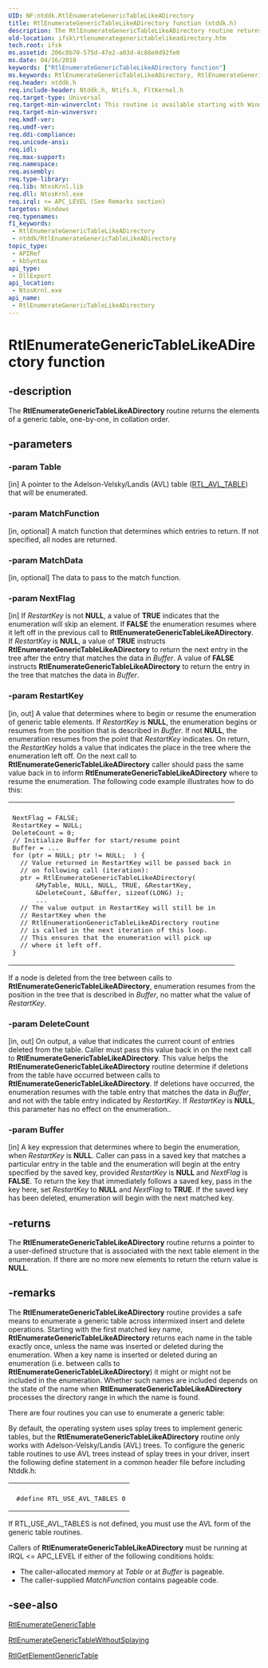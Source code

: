 ```yaml
---
UID: NF:ntddk.RtlEnumerateGenericTableLikeADirectory
title: RtlEnumerateGenericTableLikeADirectory function (ntddk.h)
description: The RtlEnumerateGenericTableLikeADirectory routine returns the elements of a generic table, one-by-one, in collation order.
old-location: ifsk\rtlenumerategenerictablelikeadirectory.htm
tech.root: ifsk
ms.assetid: 206c8b70-575d-47e2-a03d-4c88e0d92fe0
ms.date: 04/16/2018
keywords: ["RtlEnumerateGenericTableLikeADirectory function"]
ms.keywords: RtlEnumerateGenericTableLikeADirectory, RtlEnumerateGenericTableLikeADirectory routine [Installable File System Drivers], ifsk.rtlenumerategenerictablelikeadirectory, ntddk/RtlEnumerateGenericTableLikeADirectory, rtlref_7a5f2110-e171-4273-9928-9a8471f4e933.xml
req.header: ntddk.h
req.include-header: Ntddk.h, Ntifs.h, FltKernel.h
req.target-type: Universal
req.target-min-winverclnt: This routine is available starting with Windows XP.
req.target-min-winversvr: 
req.kmdf-ver: 
req.umdf-ver: 
req.ddi-compliance: 
req.unicode-ansi: 
req.idl: 
req.max-support: 
req.namespace: 
req.assembly: 
req.type-library: 
req.lib: NtosKrnl.lib
req.dll: NtosKrnl.exe
req.irql: <= APC_LEVEL (See Remarks section)
targetos: Windows
req.typenames: 
f1_keywords:
 - RtlEnumerateGenericTableLikeADirectory
 - ntddk/RtlEnumerateGenericTableLikeADirectory
topic_type:
 - APIRef
 - kbSyntax
api_type:
 - DllExport
api_location:
 - NtosKrnl.exe
api_name:
 - RtlEnumerateGenericTableLikeADirectory
---
```


# RtlEnumerateGenericTableLikeADirectory function


## -description

The <b>RtlEnumerateGenericTableLikeADirectory</b> routine returns the elements of a generic table, one-by-one, in collation order.

## -parameters

### -param Table 

[in]
A pointer to the Adelson-Velsky/Landis (AVL) table (<a href="https://docs.microsoft.com/windows-hardware/drivers/ddi/ntddk/ns-ntddk-_rtl_avl_table">RTL_AVL_TABLE</a>) that will be enumerated.

### -param MatchFunction 

[in, optional]
A match function that determines which entries to return. If not specified, all nodes are returned.

### -param MatchData 

[in, optional]
The data to pass to the match function.

### -param NextFlag 

[in]
If <i>RestartKey</i> is not <b>NULL</b>, a value of <b>TRUE</b> indicates that the enumeration will skip an element. If <b>FALSE</b> the enumeration resumes where it left off in the previous call to <b>RtlEnumerateGenericTableLikeADirectory</b>. If <i>RestartKey</i> is <b>NULL</b>, a value of <b>TRUE</b> instructs <b>RtlEnumerateGenericTableLikeADirectory</b> to return the next entry in the tree after the entry that matches the data in <i>Buffer</i>. A value of <b>FALSE</b> instructs <b>RtlEnumerateGenericTableLikeADirectory</b> to return the entry in the tree that matches the data in <i>Buffer</i>.

### -param RestartKey 

[in, out]
A value that determines where to begin or resume the enumeration of generic table elements. If <i>RestartKey</i> is <b>NULL</b>, the enumeration begins or resumes from the position that is described in <i>Buffer</i>. If not <b>NULL</b>, the enumeration resumes from the point that <i>RestartKey</i> indicates. On return, the <i>RestartKey</i> holds a value that indicates the place in the tree where the enumeration left off. On the next call to <b>RtlEnumerateGenericTableLikeADirectory</b> caller should pass the same value back in to inform <b>RtlEnumerateGenericTableLikeADirectory</b> where to resume the enumeration. The following code example illustrates how to do this:

<div class="code"><span codelanguage=""><table>
<tr>
<th></th>
</tr>
<tr>
<td>
<pre>NextFlag = FALSE;
RestartKey = NULL;
DeleteCount = 0;
// Initialize Buffer for start/resume point
Buffer = ...
for (ptr = NULL; ptr != NULL;  ) {
  // Value returned in RestartKey will be passed back in
  // on following call (iteration):
  ptr = RtlEnumerateGenericTableLikeADirectory(
      &MyTable, NULL, NULL, TRUE, &RestartKey,
      &DeleteCount, &Buffer, sizeof(LONG) );
      ...
  // The value output in RestartKey will still be in
  // RestartKey when the
  // RtlEnumerationGenericTableLikeADirectory routine
  // is called in the next iteration of this loop.
  // This ensures that the enumeration will pick up
  // where it left off.
}</pre>
</td>
</tr>
</table></span></div>
If a node is deleted from the tree between calls to <b>RtlEnumerateGenericTableLikeADirectory</b>, enumeration resumes from the position in the tree that is described in <i>Buffer</i>, no matter what the value of <i>RestartKey</i>.

### -param DeleteCount 

[in, out]
On output, a value that indicates the current count of entries deleted from the table. Caller must pass this value back in on the next call to <b>RtlEnumerateGenericTableLikeADirectory</b>. This value helps the <b>RtlEnumerateGenericTableLikeADirectory</b> routine determine if deletions from the table have occurred between calls to <b>RtlEnumerateGenericTableLikeADirectory</b>. If deletions have occurred, the enumeration resumes with the table entry that matches the data in <i>Buffer</i>, and not with the table entry indicated by <i>RestartKey</i>. If <i>RestartKey</i> is <b>NULL</b>, this parameter has no effect on the enumeration..

### -param Buffer 

[in]
A key expression that determines where to begin the enumeration, when <i>RestartKey</i> is <b>NULL</b>. Caller can pass in a saved key that matches a particular entry in the table and the enumeration will begin at the entry specified by the saved key, provided <i>RestartKey</i> is <b>NULL</b> and <i>NextFlag</i> is <b>FALSE</b>. To return the key that immediately follows a saved key, pass in the key here, set <i>RestartKey</i> to <b>NULL</b> and <i>NextFlag</i> to <b>TRUE</b>. If the saved key has been deleted, enumeration will begin with the next matched key.

## -returns

The <b>RtlEnumerateGenericTableLikeADirectory</b> routine returns a pointer to a user-defined structure that is associated with the next table element in the enumeration. If there are no more new elements to return the return value is <b>NULL</b>.

## -remarks

The <b>RtlEnumerateGenericTableLikeADirectory</b> routine provides a safe means to enumerate a generic table across intermixed insert and delete operations. Starting with the first matched key name, <b>RtlEnumerateGenericTableLikeADirectory</b> returns each name in the table exactly once, unless the name was inserted or deleted during the enumeration. When a key name is inserted or deleted during an enumeration (i.e. between calls to <b>RtlEnumerateGenericTableLikeADirectory</b>) it might or might not be included in the enumeration. Whether such names are included depends on the state of the name when <b>RtlEnumerateGenericTableLikeADirectory</b> processes the directory range in which the name is found.

There are four routines you can use to enumerate a generic table:



By default, the operating system uses splay trees to implement generic tables, but the <b>RtlEnumerateGenericTableLikeADirectory</b> routine only works with Adelson-Velsky/Landis (AVL) trees. To configure the generic table routines to use AVL trees instead of splay trees in your driver, insert the following define statement in a common header file before including Ntddk.h:

<div class="code"><span codelanguage=""><table>
<tr>
<th></th>
</tr>
<tr>
<td>
<pre> #define RTL_USE_AVL_TABLES 0</pre>
</td>
</tr>
</table></span></div>
If RTL_USE_AVL_TABLES is not defined, you must use the AVL form of the generic table routines. 

Callers of <b>RtlEnumerateGenericTableLikeADirectory</b> must be running at IRQL <= APC_LEVEL if either of the following conditions holds:

<ul>
<li>
The caller-allocated memory at <i>Table</i> or at <i>Buffer</i> is pageable. 

</li>
<li>
The caller-supplied <i>MatchFunction</i> contains pageable code. 

</li>
</ul>

## -see-also

<a href="https://docs.microsoft.com/windows-hardware/drivers/ddi/ntddk/nf-ntddk-rtlenumerategenerictable">RtlEnumerateGenericTable</a>



<a href="https://docs.microsoft.com/windows-hardware/drivers/ddi/ntddk/nf-ntddk-rtlenumerategenerictablewithoutsplaying">RtlEnumerateGenericTableWithoutSplaying</a>



<a href="https://docs.microsoft.com/windows-hardware/drivers/ddi/ntddk/nf-ntddk-rtlgetelementgenerictable">RtlGetElementGenericTable</a>


